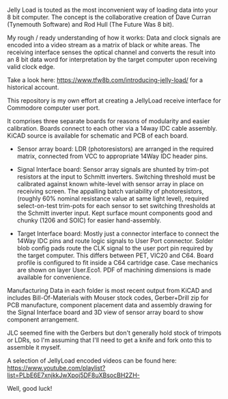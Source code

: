 Jelly Load is touted as the most inconvenient way of loading data into your 8 bit computer.
The concept is the collaborative creation of Dave Curran (Tynemouth Software) and Rod Hull (The Future Was 8 bit).

My rough / ready understanding of how it works:
Data and clock signals are encoded into a video stream as a matrix of black or white areas.
The receiving interface senses the optical channel and converts the result into an 8 bit data word
for interpretation by the target computer upon receiving valid clock edge.

Take a look here:
https://www.tfw8b.com/introducing-jelly-load/
for a historical account.

This repository is my own effort at creating a JellyLoad receive interface for Commodore computer user port.

It comprises three separate boards for reasons of modularity and easier calibration.
Boards connect to each other via a 14way IDC cable assembly.
KiCAD source is available for schematic and PCB of each board.

* Sensor array board:
LDR (photoresistors) are arranged in the required matrix, connected from VCC to appropriate 14Way IDC header pins.

* Signal Interface board:
Sensor array signals are shunted by trim-pot resistors at the input to Schmitt inverters.
Switching threshold must be calibrated against known white-level with sensor array in place on receiving screen.
The appalling batch variability of photoresistors, (roughly 60% nominal resistance value at same light level),
required select-on-test trim-pots for each sensor to set switching thresholds at the Schmitt inverter input.
Kept surface mount components good and chunky (1206 and SOIC) for easier hand-assembly.

* Target Interface board:
Mostly just a connector interface to connect the 14Way IDC pins and route logic signals to User Port connector.
Solder blob config pads route the CLK signal to the user port pin required by the target computer.
This differs between PET, VIC20 and C64. Board profile is configured to fit inside a C64 cartridge case.
Case mechanics are shown on layer User.Eco1.  PDF of machining dimensions is made available for convenience.

Manufacturing Data in each folder is most recent output from KiCAD and includes Bill-Of-Materials with Mouser stock codes, Gerber+Drill zip for PCB manufacture, component placement data and assembly drawing for the Signal Interface board and 3D view of sensor array board to show component arrangement.

JLC seemed fine with the Gerbers but don't generally hold stock of trimpots or LDRs, so I'm assuming that I'll need to get a knife and fork
onto this to assemble it myself.

A selection of JellyLoad encoded videos can be found here:
https://www.youtube.com/playlist?list=PLbE6E7xnjkkJwXpoj5DF8uXBsocBH2ZH-

Well, good luck!
